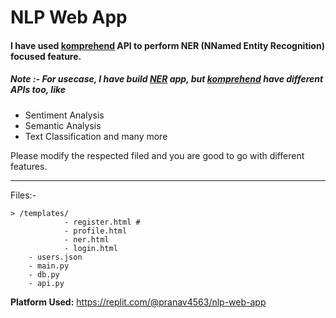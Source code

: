 # NLP Web App

#### I have used [komprehend](https://komprehend.io/) API to perform **NER (NNamed Entity Recognition)** focused feature.


##### Note :- For usecase, I have build [NER](https://komprehend.io/named-entity-recognition) app, but [komprehend](komprehend.io) have different APIs too, like 
- Sentiment Analysis
- Semantic Analysis
- Text Classification
and many more

Please modify the respected filed and you are good to go with different features.

---
Files:-
```
> /templates/
            - register.html #
            - profile.html
            - ner.html
            - login.html
    - users.json
    - main.py
    - db.py
    - api.py
```

**Platform Used:**
https://replit.com/@pranav4563/nlp-web-app
